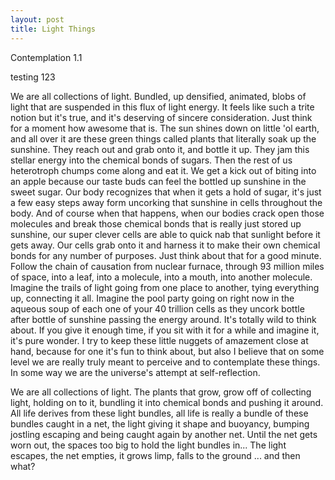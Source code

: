 ```yaml
---
layout: post
title: Light Things
---
```


Contemplation 1.1

testing 123

We are all collections of light.  Bundled, up densified, animated, blobs of
light that are suspended in this flux of light energy.  It feels like such a
trite notion but it's true, and it's deserving of sincere consideration.  Just think
for a moment how awesome that is.  The sun shines down on little 'ol earth, and
all over it are these green things called plants that literally soak up
the sunshine.  They reach out and grab onto it, and bottle it up.  They jam
this stellar energy into the chemical bonds of sugars.  Then the rest of us
heterotroph chumps come along and eat it.  We get a kick out of biting into an
apple because our taste buds can feel the bottled up sunshine in the sweet
sugar.  Our body recognizes that when it gets a hold of sugar, it's just a few
easy steps away form uncorking that sunshine in cells throughout the body.  And
of course when that happens, when our bodies crack open those molecules and
break those chemical bonds that is really just stored up sunshine, our super
clever cells are able to quick nab that sunlight before it gets away.  Our cells
grab onto it and harness it to make their own chemical bonds for any number of
purposes.  Just think about that for a good minute.  Follow the chain of
causation from nuclear furnace, through 93 million miles of space, into a leaf,
into a molecule, into a mouth, into another molecule.  Imagine the trails of
light going from one place to another, tying everything up, connecting
it all.  Imagine the pool party going on right now in the aqueous soup of
each one of your 40 trillion cells as they uncork bottle after bottle of sunshine
passing the energy around. It's totally wild to think about.  If you give it
enough time, if you sit with it for a while and imagine it, it's pure wonder.
I try to keep these little nuggets of amazement close at hand,
because for one it's fun to think about, but also I believe that on some level
we are really truly meant to perceive and to contemplate these things.  In some
way we are the universe's attempt at self-reflection.  

We are all collections of light. The plants that grow, grow off of collecting light, holding on to it, bundling it into chemical bonds and pushing it around. All life derives from these light bundles, all life is really a bundle of these bundles caught in a net, the light giving it shape and buoyancy, bumping jostling escaping and being caught again by another net. Until the net gets worn out, the spaces too big to hold the light bundles in... The light escapes, the net empties, it grows limp, falls to the ground ... and then what?
